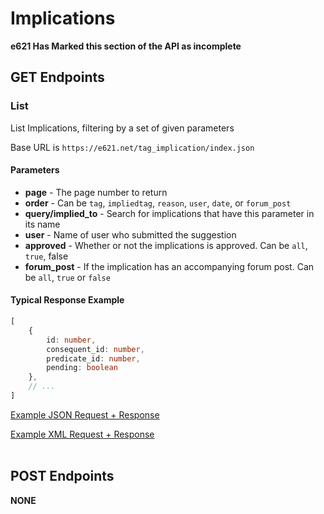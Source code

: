 # Implications


**e621 Has Marked this section of the API as incomplete**

## GET Endpoints

### List

List Implications, filtering by a set of given parameters

Base URL is `https://e621.net/tag_implication/index.json`

#### Parameters

- **page** - The page number to return
- **order** - Can be `tag`, `impliedtag`, `reason`, `user`, `date`, or `forum_post`
- **query/implied_to** - Search for implications that have this parameter in its name
- **user** - Name of user who submitted the suggestion
- **approved** - Whether or not the implications is approved. Can be `all`, `true`, false
- **forum_post** - If the implication has an accompanying forum post. Can be `all`, `true` or `false`

#### Typical Response Example

```typescript
[
    {
        id: number,
        consequent_id: number,
        predicate_id: number,
        pending: boolean
    },
    // ...
]
```

[Example JSON Request + Response](https://e621.net/tag_implication/index.json?implied_to=feline&approved=true)

[Example XML Request + Response](https://e621.net/tag_implication/index.xml?implied_to=feline&approved=true)
</br>
</br>

## POST Endpoints

**NONE**